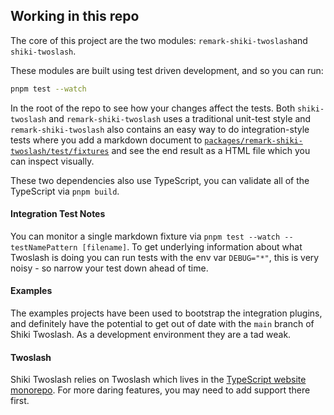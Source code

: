 ## Working in this repo

The core of this project are the two modules: `remark-shiki-twoslash`and `shiki-twoslash`.

These modules are built using test driven development, and so you can run:

```sh
pnpm test --watch
```

In the root of the repo to see how your changes affect the tests. Both `shiki-twoslash` and `remark-shiki-twoslash` uses a traditional unit-test style and `remark-shiki-twoslash` also contains an easy way to do integration-style tests where you add a markdown document to [`packages/remark-shiki-twoslash/test/fixtures`](packages/remark-shiki-twoslash/test/fixtures) and see the end result as a HTML file which you can inspect visually. 

These two dependencies also use TypeScript, you can validate all of the TypeScript via `pnpm build`. 

#### Integration Test Notes

You can monitor a single markdown fixture via `pnpm test --watch --testNamePattern [filename]`. 
To get underlying information about what Twoslash is doing you can run tests with the env var `DEBUG="*"`, this is very noisy - so narrow your test down ahead of time.

#### Examples

The examples projects have been used to bootstrap the integration plugins, and definitely have the potential to get out of date with the `main` branch of Shiki Twoslash. As a development environment they are a tad weak.

#### Twoslash

Shiki Twoslash relies on Twoslash which lives in the [TypeScript website monorepo](https://github.com/microsoft/TypeScript-Website/tree/v2/packages/ts-twoslasher). For more daring features, you may need to add support there first.
